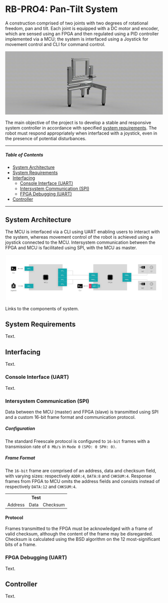 # RB-PRO4: Pan-Tilt System
A construction comprised of two joints with two degrees of rotational freedom, pan and tilt. Each joint is equipped with a DC motor and encoder, which are sensed using an FPGA and then regulated using a PID controller implemented via a MCU; the system is interfaced using a Joystick for movement control and CLI for command control.

![Cad Model][cad-model-gif]

The main objective of the project is to develop a stable and responsive system controller in accordance with specified [system requirements](#system-requirments). The robot must respond appropriately when interfaced with a joystick, even in the presence of potential disturbances.

[cad-model-gif]: https://github.com/rb-pro4-f19/Overleaf/blob/master/assets/img/cad_model.gif

---

##### Table of Contents

* [System Architecture](#system-architecture)
* [System Requirements](#system-requirments)
* [Interfacing](#interfacing)
	+ [Console Interface (UART)](#console-interface--uart-)
	+ [Intersystem Communication (SPI)](#intersystem-communication--spi-)
	+ [FPGA Debugging (UART)](#fpga-debugging--uart-)
* [Controller](#controller)

---

## System Architecture
The MCU is interfaced via a CLI using UART enabling users to interact with the system, whereas movement control of the robot is achieved using a joystick connected to the MCU. Intersystem communication between the FPGA and MCU is facilitated using SPI, with the MCU as master.

![System Arhictecture](https://github.com/rb-pro4-f19/Overleaf/blob/master/assets/img/system_architecture.jpg)

Links to the components of system.

## System Requirements
Text.

## Interfacing
Text.

### Console Interface (UART)
Text.

### Intersystem Communication (SPI)
Data between the MCU (master) and FPGA (slave) is transmitted using SPI and a custom 16-bit frame format and communication protocol.

##### Configuration
The standard Freescale protocol is configured to `16-bit` frames with a transmission rate of `8 Mb/s` in `Mode 0` `(SPO: 0 SPH: 0)`.

##### Frame Format
The `16-bit` frame are comprised of an address, data and checksum field, with varying sizes: respectively `ADDR:4`, `DATA:8` and `CHKSUM:4`. Response frames from FPGA to MCU omits the address fields and consists instead of respectively `DATA:12` and `CHKSUM:4`.

<div class="tg-wrap"><table style="width='100%'">
  <tr>
    <th colspan="3">Test</th>
  </tr>
  <tr>
    <td>Address</td>
    <td>Data</td>
    <td>Checksum</td>
  </tr>
</table></div>

#### Protocol
Frames transmitted to the FPGA must be acknowledged with a frame of valid checksum, although the content of the frame may be disregarded. Checksum is calculated using the BSD algorithm on the 12 most-significant bits of a frame.

### FPGA Debugging (UART)
Text.

## Controller
Text.
